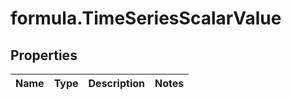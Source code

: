 # formula.TimeSeriesScalarValue

## Properties

Name | Type | Description | Notes
------------ | ------------- | ------------- | -------------


